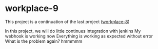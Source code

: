 # workplace-9

This project is a continuation of the last project ([workplace-8](https://github.com/olaniyi2oguns/Workplace-8.git))

In this project, we will do little continues integration with jenkins
My webhook is working now
Everything is working as expected without error
What is the problem again? hmmmmm
